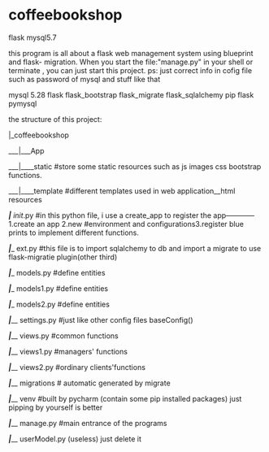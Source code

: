 # coffeebookshop

 flask mysql5.7

this program is all about a  flask web management system using blueprint and flask- migration. When you start the file:"manage.py" in your shell or terminate , you can just start this project. ps: just correct info in cofig file such as password of mysql and stuff like that


mysql 5.28 
flask   flask_bootstrap   flask_migrate   flask_sqlalchemy   pip   flask   pymysql


the structure of this project:


|_coffeebookshop

___|___App

___|____static    #store some static resources such as js images css bootstrap functions.

___|____template    #different templates used in web application__html resources
   
___|___ _init_.py  #in this python file, i use a create_app to register the app————1.create an app  2.new
                 #environment and  configurations3.register blue prints to implement different functions.
   
___|____  ext.py   #this file is to import sqlalchemy to db and import a migrate to use flask-migratie plugin(other third)
   
___|____  models.py  #define entities
   
___|____  models1.py  #define entities
   
___|____  models2.py  #define entities
   
___|_____ settings.py #just like other config files  baseConfig()
   
___|_____ views.py    #common functions
   
___|_____ views1.py   #managers' functions
   
___|_____ views2.py  #ordinary clients'functions
   
___|_____ migrations # automatic generated by migrate 
   
___|_____ venv #built by pycharm (contain some pip installed packages)  just pipping by yourself is better
   
___|_____ manage.py  #main entrance of the programs
   
___|_____ userModel.py   (useless) just delete it
   
   
 
